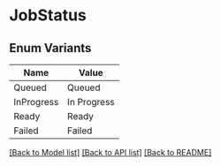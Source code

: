 # JobStatus

## Enum Variants

| Name | Value |
|---- | -----|
| Queued | Queued |
| InProgress | In Progress |
| Ready | Ready |
| Failed | Failed |


[[Back to Model list]](../README.md#documentation-for-models) [[Back to API list]](../README.md#documentation-for-api-endpoints) [[Back to README]](../README.md)


